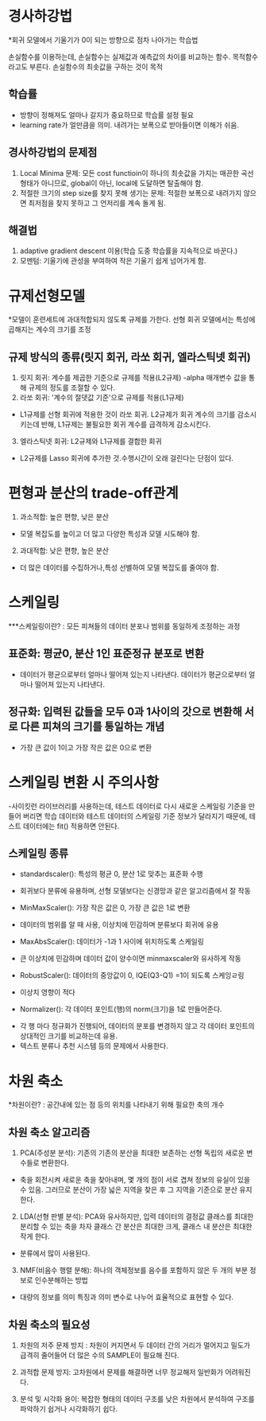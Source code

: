 # 경사하강법

*회귀 모델에서 기울기가 0이 되는 방향으로 점차 나아가는 학습법<br>

손실함수를 이용하는데, 손실함수는 실제값과 예측값의 차이를 비교하는 함수. 목적함수<br>라고도 부른다. 손실함수의 최솟값을 구하는 것이 목적

## 학습률
- 방향이 정해져도 얼마나 갈지가 중요하므로 학습률 설정 필요
- learning rate가 얼만큼을 의미. 내려가는 보폭으로 받아들이면 이해가 쉬움.

## 경사하강법의 문제점
1. Local Minima 문제: 모든 cost functioin이 하나의 최솟값을 가지는 매끈한 곡선 형태가
아니므로, global이 아닌, local에 도달하면 탈출해야 함.
2. 적절한 크기의 step size를 찾지 못해 생기는 문제: 적절한 보폭으로 내려가지 않으면 최저점을 찾지 못하고 그 언저리를 계속 돌게 됨.

## 해결법
1. adaptive gradient descent 이용(학습 도중 학습률을 지속적으로 바꾼다.)
2. 모멘텀: 기울기에 관성을 부여하여 작은 기울기 쉽게 넘어가게 함.

# 규제선형모델

*모델이 훈련세트에 과대적합되지 않도록 규제를 가한다.
선형 회귀 모델에서는 특성에 곱해지는 계수의 크기를 조정

## 규제 방식의 종류(릿지 회귀, 라쏘 회귀, 엘라스틱넷 회귀)

1. 릿지 회귀: 계수를 제곱한 기준으로 규제를 적용(L2규제)
-alpha 매개변수 값을 통해 규제의 정도를 조절할 수 있다.
2. 라쏘 회귀: '계수의 절댓값 기준'으로 규제를 적용(L1규제)
- L1규제를 선형 회귀에 적용한 것이 라쏘 회귀. L2규제가 회귀 계수의 크기를 감소시키는데 반해, L1규제는 불필요한 회귀 계수를 급격하게 감소시킨다.
3. 엘라스틱넷 회귀: L2규제와 L1규제를 결합한 회귀
- L2규제를 Lasso 회귀에 추가한 것.수행시간이 오래 걸린다는 단점이 있다.

# 편형과 분산의 trade-off관계
1. 과소적합: 높은 편향, 낮은 분산
- 모델 복잡도를 높이고 더 많고 다양한 특성과 모델 시도해야 함.
2. 과대적합: 낮은 편향, 높은 분산
- 더 많은 데이터를 수집하거나,특성 선별하여 모델 복잡도를 줄여야 함.

# 스케일링
***스케일링이란? : 모든 피쳐들의 데이터 분포나 범위를 동일하게 조정하는 과정

## 표준화: 평균0, 분산 1인 표준정규 분포로 변환

- 데이터가 평균으로부터 얼마나 떨어져 있는지 나타낸다. 데이터가 평균으로부터 얼마나 떨어져 있는지 나타낸다.

## 정규화: 입력된 값들을 모두 0과 1사이의 갓으로 변환해 서로 다른 피쳐의 크기를 통일하는 개념

- 가장 큰 값이 1이고 가장 작은 값은 0으로 변환

# 스케일링 변환 시 주의사항

-사이킷런 라이브러리를 사용하는데, 테스트 데이터로 다시 새로운 스케일링 기준을 만들어 버리면 학습 데이터와 테스트 데이터의 스케일링 기준 정보가 달라지기 때문에, 테스트 데이터에는 fit() 적용하면 안된다.

## 스케일링 종류
* standardscaler(): 특성의 평균 0, 분산 1로 맞추는 표준화 수행
- 회귀보다 분류에 유용하며, 선형 모델보다는 신경망과 같은 알고리즘에서 잘 작동

* MinMaxScaler(): 가장 작은 값은 0, 가장 큰 값은 1로 변환
- 데이터의 범위를 알 때 사용, 이상치에 민감하며 분류보다 회귀에 유용

* MaxAbsScaler(): 데이터가 -1과 1 사이에 위치하도록 스케일링
- 큰 이상치에 민감하며 데이터 값이 양수이면 minmaxscaler와 유사하게 작동

* RobustScaler(): 데이터의 중앙값이 0, IQE(Q3-Q1) =1이 되도록 스케잉ㄹ링
- 이상치 영향이 적다

* Normalizer(): 각 데이터 포인트(행)의 norm(크기)을 1로 만들어준다.
- 각 행 마다 정규화가 진행되어, 데이터의 분포를 변경하지 않고 각 데이터 포인트의 상대적인 크기를 비교하는데 유용.
- 텍스트 분류나 추천 시스템 등의 문제에서 사용한다.

# 차원 축소
*차원이란? : 공간내에 있는 점 등의 위치를 나타내기 위해 필요한 축의 개수

## 차원 축소 알고리즘
1. PCA(주성분 분석): 기존의 기존의 분산을 최대한 보존하는 선형 독립의 새로운 변수들로 변환한다.
- 축을 회전시켜 새로운 축을 찾아내며, 몇 개의 점이 서로 겹쳐 정보의 유실이 있을 수 있음. 그러므로 분산이 가장 넓은 지역을 찾은 후 그 지역을 기준으로 분산 유지한다.

2. LDA(선형 판별 분석): PCA와 유사하지만, 입력 데이터의 결정값 클래스를 최대한 분리할 수 있는 축을 차자 클래스 간 분산은 최대한 크게, 클래스 내 분산은 최대한 작게 한다.
- 분류에서 많이 사용된다.

3. NMF(비음수 행렬 분해): 하나의 객체정보를 음수를 포함하지 않은 두 개의 부분 정보로 인수분해하는 방법
- 대량의 정보를 의미 특징과 의미 변수로 나누어 효율적으로 표현할 수 있다.

## 차원 축소의 필요성
1. 차원의 저주 문제 방지 : 차원이 커지면서 두 데이터 간의 거리가 멀어지고 밀도가 급격히 줄어들어 더 많은 수의 SAMPLE이 필요해 진다.

2. 과적합 문제 방지: 고차원에서 문제를 해결하면 너무 정교해저 일반화가 어려워진다.

3. 분석 및 시각화 용이: 복잡한 형태의 데이터 구조를 낮은 차원에서 분석하여 구조를 파악하기 쉽거나 시각화하기 쉽다.


```python

```
